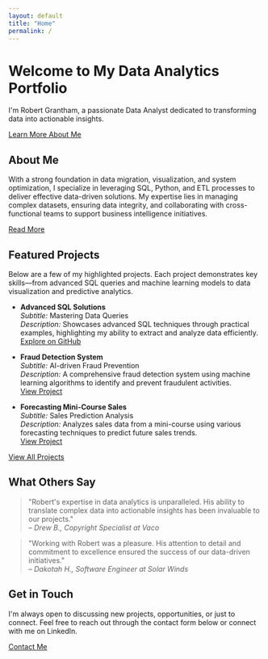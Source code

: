 ```yaml
---
layout: default
title: "Home"
permalink: /
---
```


# Welcome to My Data Analytics Portfolio

I'm Robert Grantham, a passionate Data Analyst dedicated to transforming data into actionable insights.

[Learn More About Me](/data-analytics-portfolio/about)

## About Me

With a strong foundation in data migration, visualization, and system optimization, I specialize in leveraging SQL, Python, and ETL processes to deliver effective data-driven solutions. My expertise lies in managing complex datasets, ensuring data integrity, and collaborating with cross-functional teams to support business intelligence initiatives.

[Read More](/about/)

## Featured Projects

Below are a few of my highlighted projects. Each project demonstrates key skills—from advanced SQL queries and machine learning models to data visualization and predictive analytics.

- **Advanced SQL Solutions**  
  *Subtitle:* Mastering Data Queries  
  *Description:* Showcases advanced SQL techniques through practical examples, highlighting my ability to extract and analyze data efficiently.  
  [Explore on GitHub](https://github.com/rgrantham82/SQL_Examples)

- **Fraud Detection System**  
  *Subtitle:* AI-driven Fraud Prevention  
  *Description:* A comprehensive fraud detection system using machine learning algorithms to identify and prevent fraudulent activities.  
  [View Project](https://github.com/rgrantham82/fraud-detection)

- **Forecasting Mini-Course Sales**  
  *Subtitle:* Sales Prediction Analysis  
  *Description:* Analyzes sales data from a mini-course using various forecasting techniques to predict future sales trends.  
  [View Project](https://www.kaggle.com/robertgrantham/forecasting-mini-course-sales)

[View All Projects](/data-analytics-portfolio/projects/)

## What Others Say

> "Robert's expertise in data analytics is unparalleled. His ability to translate complex data into actionable insights has been invaluable to our projects."  
> *– Drew B., Copyright Specialist at Vaco*

> "Working with Robert was a pleasure. His attention to detail and commitment to excellence ensured the success of our data-driven initiatives."  
> *– Dakotah H., Software Engineer at Solar Winds*

## Get in Touch

I'm always open to discussing new projects, opportunities, or just to connect. Feel free to reach out through the contact form below or connect with me on LinkedIn.

[Contact Me](/data-analytics-portfolio/contact/)

